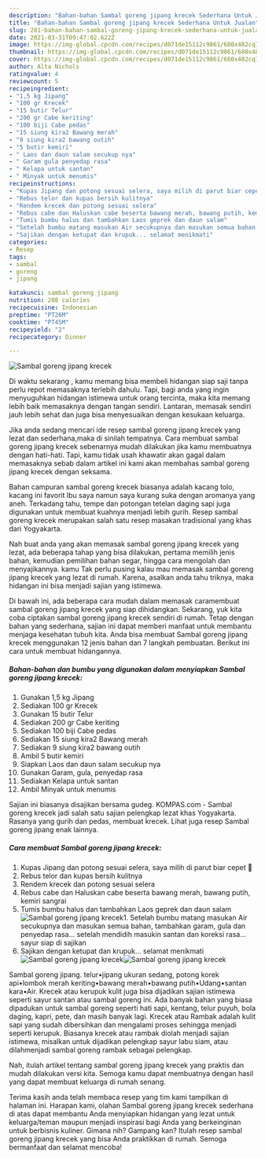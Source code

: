 ```yaml
---
description: "Bahan-bahan Sambal goreng jipang krecek Sederhana Untuk Jualan"
title: "Bahan-bahan Sambal goreng jipang krecek Sederhana Untuk Jualan"
slug: 281-bahan-bahan-sambal-goreng-jipang-krecek-sederhana-untuk-jualan
date: 2021-03-31T09:47:02.622Z
image: https://img-global.cpcdn.com/recipes/d071de15112c9861/680x482cq70/sambal-goreng-jipang-krecek-foto-resep-utama.jpg
thumbnail: https://img-global.cpcdn.com/recipes/d071de15112c9861/680x482cq70/sambal-goreng-jipang-krecek-foto-resep-utama.jpg
cover: https://img-global.cpcdn.com/recipes/d071de15112c9861/680x482cq70/sambal-goreng-jipang-krecek-foto-resep-utama.jpg
author: Alta Nichols
ratingvalue: 4
reviewcount: 5
recipeingredient:
- "1,5 kg Jipang"
- "100 gr Krecek"
- "15 butir Telur"
- "200 gr Cabe keriting"
- "100 biji Cabe pedas"
- "15 siung kira2 Bawang merah"
- "9 siung kira2 bawang outih"
- "5 butir kemiri"
- " Laos dan daun salam secukup nya"
- " Garam gula penyedap rasa"
- " Kelapa untuk santan"
- " Minyak untuk menumis"
recipeinstructions:
- "Kupas Jipang dan potong sesuai selera, saya milih di parut biar cepet 🤣"
- "Rebus telor dan kupas bersih kulitnya"
- "Rendem krecek dan potong sesuai selera"
- "Rebus cabe dan Haluskan cabe beserta bawang merah, bawang putih, kemiri sangrai"
- "Tumis bumbu halus dan tambahkan Laos geprek dan daun salam"
- "Setelah bumbu matang masukan Air secukupnya dan masukan semua bahan, tambahkan garam, gula dan penyedap rasa... setelah mendidih masukin santan dan koreksi rasa... sayur siap di sajikan"
- "Sajikan dengan ketupat dan krupuk... selamat menikmati"
categories:
- Resep
tags:
- sambal
- goreng
- jipang

katakunci: sambal goreng jipang 
nutrition: 208 calories
recipecuisine: Indonesian
preptime: "PT26M"
cooktime: "PT45M"
recipeyield: "2"
recipecategory: Dinner

---
```



![Sambal goreng jipang krecek](https://img-global.cpcdn.com/recipes/d071de15112c9861/680x482cq70/sambal-goreng-jipang-krecek-foto-resep-utama.jpg)

Di waktu  sekarang , kamu memang bisa membeli hidangan siap saji tanpa perlu repot memasaknya terlebih dahulu. Tapi, bagi anda yang ingin menyuguhkan hidangan istimewa untuk orang tercinta, maka kita memang lebih baik memasaknya dengan tangan sendiri. Lantaran, memasak sendiri jauh lebih sehat dan juga bisa menyesuaikan dengan kesukaan keluarga.

Jika anda sedang mencari ide resep sambal goreng jipang krecek yang lezat dan sederhana,maka di sinilah tempatnya. Cara membuat sambal goreng jipang krecek  sebenarnya mudah dilakukan jika kamu membuatnya dengan hati-hati. Tapi, kamu tidak usah khawatir akan gagal dalam memasaknya 
sebab dalam artikel ini kami akan membahas sambal goreng jipang krecek dengan seksama.  

Bahan campuran sambal goreng krecek biasanya adalah kacang tolo, kacang ini favorit Ibu saya namun saya kurang suka dengan aromanya yang aneh. Terkadang tahu, tempe dan potongan tetelan daging sapi juga digunakan untuk membuat kuahnya menjadi lebih gurih. Resep sambal goreng krecek merupakan salah satu resep masakan tradisional yang khas dari Yogyakarta.

Nah buat anda yang akan memasak sambal goreng jipang krecek yang lezat, ada beberapa tahap yang bisa dilakukan, pertama memilih jenis bahan, kemudian pemilihan bahan segar, hingga cara mengolah dan menyajikannya. kamu Tak perlu pusing kalau mau memasak sambal goreng jipang krecek yang lezat di rumah. Karena, asalkan anda  tahu triknya, maka hidangan ini bisa menjadi sajian yang istimewa.

Di bawah ini, ada beberapa cara mudah dalam memasak caramembuat sambal goreng jipang krecek yang siap dihidangkan. Sekarang, yuk kita coba ciptakan sambal goreng jipang krecek sendiri di rumah. Tetap dengan bahan yang sederhana, sajian ini dapat memberi manfaat untuk membantu menjaga kesehatan tubuh kita. Anda bisa membuat Sambal goreng jipang krecek menggunakan 12 jenis bahan dan 7 langkah pembuatan. Berikut ini cara untuk membuat hidangannya.

<!--inarticleads1-->

##### Bahan-bahan dan bumbu yang digunakan dalam menyiapkan Sambal goreng jipang krecek:

1. Gunakan 1,5 kg Jipang
1. Sediakan 100 gr Krecek
1. Gunakan 15 butir Telur
1. Sediakan 200 gr Cabe keriting
1. Sediakan 100 biji Cabe pedas
1. Sediakan 15 siung kira2 Bawang merah
1. Sediakan 9 siung kira2 bawang outih
1. Ambil 5 butir kemiri
1. Siapkan  Laos dan daun salam secukup nya
1. Gunakan  Garam, gula, penyedap rasa
1. Sediakan  Kelapa untuk santan
1. Ambil  Minyak untuk menumis


Sajian ini biasanya disajikan bersama gudeg. KOMPAS.com - Sambal goreng krecek jadi salah satu sajian pelengkap lezat khas Yogyakarta. Rasanya yang gurih dan pedas, membuat krecek. Lihat juga resep Sambal goreng jipang enak lainnya. 

<!--inarticleads2-->

##### Cara membuat Sambal goreng jipang krecek:

1. Kupas Jipang dan potong sesuai selera, saya milih di parut biar cepet 🤣
1. Rebus telor dan kupas bersih kulitnya
1. Rendem krecek dan potong sesuai selera
1. Rebus cabe dan Haluskan cabe beserta bawang merah, bawang putih, kemiri sangrai
1. Tumis bumbu halus dan tambahkan Laos geprek dan daun salam
<img src="//assets-global.cpcdn.com/assets/icons/button_play-2c75c40dde080a61004c1f40b05d8f140eaff45d7e9e6481dc71c63d2e7c4909.png" alt="Sambal goreng jipang krecek">1. Setelah bumbu matang masukan Air secukupnya dan masukan semua bahan, tambahkan garam, gula dan penyedap rasa... setelah mendidih masukin santan dan koreksi rasa... sayur siap di sajikan
1. Sajikan dengan ketupat dan krupuk... selamat menikmati
<img src="//assets-global.cpcdn.com/assets/icons/button_play-2c75c40dde080a61004c1f40b05d8f140eaff45d7e9e6481dc71c63d2e7c4909.png" alt="Sambal goreng jipang krecek"><img src="//assets-global.cpcdn.com/assets/icons/button_play-2c75c40dde080a61004c1f40b05d8f140eaff45d7e9e6481dc71c63d2e7c4909.png" alt="Sambal goreng jipang krecek">

Sambal goreng jipang. telur•jipang ukuran sedang, potong korek api•lombok merah keriting•bawang merah•bawang putih•Udang•santan kara•Air. Krecek atau kerupuk kulit juga bisa dijadikan sajian istimewa seperti sayur santan atau sambal goreng ini. Ada banyak bahan yang biasa dipadukan untuk sambal goreng seperti hati sapi, kentang, telur puyuh, bola daging, kapri, pete, dan masih banyak lagi. Krecek atau Rambak adalah kulit sapi yang sudah dibersihkan dan mengalami proses sehingga menjadi seperti kerupuk. Biasanya krecek atau rambak diolah menjadi sajian istimewa, misalkan untuk dijadikan pelengkap sayur labu siam, atau dilahmenjadi sambal goreng rambak sebagai pelengkap. 

Nah, itulah artikel tentang  sambal goreng jipang krecek  yang praktis dan mudah dilakukan versi kita. Semoga kamu dapat membuatnya dengan hasil yang dapat membuat keluarga di rumah senang. 

Terima kasih anda telah membaca resep yang tim kami tampilkan di halaman ini. Harapan kami, olahan  Sambal goreng jipang krecek sederhana di atas dapat membantu Anda menyiapkan hidangan yang lezat untuk keluarga/teman maupun menjadi inspirasi bagi Anda yang berkeinginan untuk berbisnis kuliner. Gimana nih? Gampang kan? Itulah resep sambal goreng jipang krecek yang bisa Anda praktikkan di rumah. Semoga bermanfaat dan selamat mencoba!

